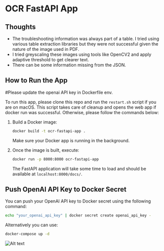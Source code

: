   # OCR FastAPI App

## Thoughts
- The troubleshooting information was always part of a table. I tried using various table extraction libraries but they were not successful given the nature of the image used in PDF.
- I tried greyscaling these images using tools like OpenCV2 and apply adaptive threshold to get clearer text.
- There can be some information missing from the JSON.

## How to Run the App

#Please update the openai API key in Dockerfile env.

To run this app, please clone this repo and run the `restart.sh` script if you are on macOS. This script takes care of cleanup and opens the web app if docker run was successful. Otherwise, please follow the commands below:

1. Build a Docker image:
    ```bash
    docker build -t ocr-fastapi-app .
    ```
   Make sure your Docker app is running in the background.

2. Once the image is built, execute:
    ```bash
    docker run -p 8000:8000 ocr-fastapi-app
    ```
   The FastAPI application will take some time to load and should be available at `localhost:8000/docs/`.

## Push OpenAI API Key to Docker Secret
You can push your OpenAI API key to Docker secret using the following command:
```bash
echo "your_openai_api_key" | docker secret create openai_api_key -
```
Alternatively you can use:
```bash
docker-compose up -d
```

![Alt text](/upload.jpg?raw=true "upload screen")
